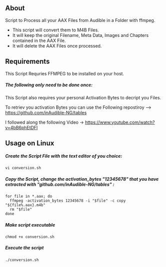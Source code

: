 ## About
Script to Process all your AAX Files from Audible in a Folder with ffmpeg. 
 - This script will convert them to M4B Files.
 - It will keep the original Filename, Meta Data, Images and Chapters contained in the AAX File.
 - It will delete the AAX Files once processed.

## Requirements
This Script Requries FFMPEG to be installed on your host.

##### The following only need to be done once:
This Script also requires your personal Activation Bytes to decript you Files. 

To retriev you activation Bytes you can use the Following repostiroy --> https://github.com/inAudible-NG/tables

I followed along the following Video -> https://www.youtube.com/watch?v=4bB6phEtDFI

## Usage on Linux

##### Create the Script File with the text editor of you choice:
```
vi conversion.sh
```
##### Copy the Script, change the activation_bytes "12345678" that you have extracted with "github.com/inAudible-NG/tables" : 
```
for file in *.aax; do
  ffmpeg -activation_bytes 12345678 -i "$file" -c copy "${file%.aax}.m4b"
  rm "$file"
done
```
##### Make script executable
```
chmod +x conversion.sh
```
##### Execute the script
```
./conversion.sh
```
